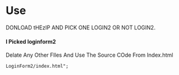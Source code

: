 # Use
 DONLOAD tHEzIP AND PICK ONE LOGIN2 OR NOT LOGIN2.
 
 #### I Picked loginform2
 
 Delate Any Other FIles And Use The Source COde From Index.html
 ``` (shift+enter for line break)
LoginForm2/index.html";
```
